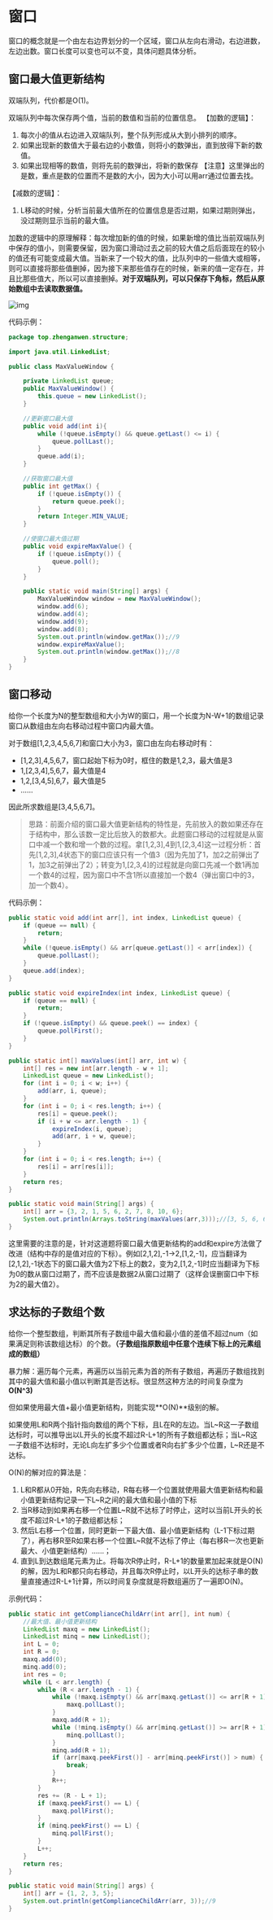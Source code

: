 # 窗口

窗口的概念就是一个由左右边界划分的一个区域，窗口从左向右滑动，右边进数，左边出数。窗口长度可以变也可以不变，具体问题具体分析。

## 窗口最大值更新结构

双端队列，代价都是O(1)。

双端队列中每次保存两个值，当前的数值和当前的位置信息。
【加数的逻辑】：

1. 每次小的值从右边进入双端队列，整个队列形成从大到小排列的顺序。
2. 如果出现新的数值大于最右边的小数值，则将小的数弹出，直到放得下新的数值。
3. 如果出现相等的数值，则将先前的数弹出，将新的数保存 【注意】这里弹出的是数，重点是数的位置而不是数的大小，因为大小可以用arr通过位置去找。

【减数的逻辑】：

1. L移动的时候，分析当前最大值所在的位置信息是否过期，如果过期则弹出，没过期则显示当前的最大值。

加数的逻辑中的原理解释：每次增加新的值的时候，如果新增的值比当前双端队列中保存的值小，则需要保留，因为窗口滑动过去之前的较大值之后后面现在的较小的值还有可能变成最大值。当新来了一个较大的值，比队列中的一些值大或相等，则可以直接将那些值删掉，因为接下来那些值存在的时候，新来的值一定存在，并且比那些值大，所以可以直接删掉。**对于双端队列，可以只保存下角标，然后从原始数组中去读取数据值。**

![img](https://pic4.zhimg.com/80/v2-32dd55d1b0941e95ae2b999d75f2831f_720w.png)

代码示例：

```java
package top.zhenganwen.structure;

import java.util.LinkedList;

public class MaxValueWindow {

    private LinkedList queue;
    public MaxValueWindow() {
        this.queue = new LinkedList();
    }

    //更新窗口最大值
    public void add(int i){
        while (!queue.isEmpty() && queue.getLast() <= i) {
            queue.pollLast();
        }
        queue.add(i);
    }

    //获取窗口最大值
    public int getMax() {
        if (!queue.isEmpty()) {
            return queue.peek();
        }
        return Integer.MIN_VALUE;
    }

    //使窗口最大值过期
    public void expireMaxValue() {
        if (!queue.isEmpty()) {
            queue.poll();
        }
    }

    public static void main(String[] args) {
        MaxValueWindow window = new MaxValueWindow();
        window.add(6);
        window.add(4);
        window.add(9);
        window.add(8);
        System.out.println(window.getMax());//9
        window.expireMaxValue();
        System.out.println(window.getMax());//8
    }
}
```

## 窗口移动

给你一个长度为N的整型数组和大小为W的窗口，用一个长度为N-W+1的数组记录窗口从数组由左向右移动过程中窗口内最大值。

对于数组[1,2,3,4,5,6,7]和窗口大小为3，窗口由左向右移动时有：

- [1,2,3],4,5,6,7，窗口起始下标为0时，框住的数是1,2,3，最大值是3
- 1,[2,3,4],5,6,7，最大值是4
- 1,2,[3,4,5],6,7，最大值是5
- ……

因此所求数组是[3,4,5,6,7]。

> 思路：前面介绍的窗口最大值更新结构的特性是，先前放入的数如果还存在于结构中，那么该数一定比后放入的数都大。此题窗口移动的过程就是从窗口中减一个数和增一个数的过程。拿[1,2,3],4到1,[2,3,4]这一过程分析：首先[1,2,3],4状态下的窗口应该只有一个值3（因为先加了1，加2之前弹出了1，加3之前弹出了2）；转变为1,[2,3,4]的过程就是向窗口先减一个数1再加一个数4的过程，因为窗口中不含1所以直接加一个数4（弹出窗口中的3，加一个数4）。

代码示例：

```java
public static void add(int arr[], int index, LinkedList queue) {
    if (queue == null) {
        return;
    }
    while (!queue.isEmpty() && arr[queue.getLast()] < arr[index]) {
        queue.pollLast();
    }
    queue.add(index);
}

public static void expireIndex(int index, LinkedList queue) {
    if (queue == null) {
        return;
    }
    if (!queue.isEmpty() && queue.peek() == index) {
        queue.pollFirst();
    }
}

public static int[] maxValues(int[] arr, int w) {
    int[] res = new int[arr.length - w + 1];
    LinkedList queue = new LinkedList();
    for (int i = 0; i < w; i++) {
        add(arr, i, queue);
    }
    for (int i = 0; i < res.length; i++) {
        res[i] = queue.peek();
        if (i + w <= arr.length - 1) {
            expireIndex(i, queue);
            add(arr, i + w, queue);
        }
    }
    for (int i = 0; i < res.length; i++) {
        res[i] = arr[res[i]];
    }
    return res;
}

public static void main(String[] args) {
    int[] arr = {3, 2, 1, 5, 6, 2, 7, 8, 10, 6};
    System.out.println(Arrays.toString(maxValues(arr,3)));//[3, 5, 6, 6, 7, 8, 10, 10]
}
```

这里需要的注意的是，针对这道题将窗口最大值更新结构的add和expire方法做了改进（结构中存的是值对应的下标）。例如[2,1,2],-1->2,[1,2,-1]，应当翻译为[2,1,2],-1状态下的窗口最大值为2下标上的数2，变为2,[1,2,-1]时应当翻译为下标为0的数从窗口过期了，而不应该是数据2从窗口过期了（这样会误删窗口中下标为2的最大值2）。

## 求达标的子数组个数

给你一个整型数组，判断其所有子数组中最大值和最小值的差值不超过num（如果满足则称该数组达标）的个数。**（子数组指原数组中任意个连续下标上的元素组成的数组）**

暴力解：遍历每个元素，再遍历以当前元素为首的所有子数组，再遍历子数组找到其中的最大值和最小值以判断其是否达标。很显然这种方法的时间复杂度为**O(N^3)**

但如果使用最大值+最小值更新结构，则能实现**O(N)**级别的解。

如果使用L和R两个指针指向数组的两个下标，且L在R的左边。当L~R这一子数组达标时，可以推导出以L开头的长度不超过R-L+1的所有子数组都达标；当L~R这一子数组不达标时，无论L向左扩多少个位置或者R向右扩多少个位置，L~R还是不达标。

O(N)的解对应的算法是：

1. L和R都从0开始，R先向右移动，R每右移一个位置就使用最大值更新结构和最小值更新结构记录一下L~R之间的最大值和最小值的下标
2. 当R移动到如果再右移一个位置L~R就不达标了时停止，这时以当前L开头的长度不超过R-L+1的子数组都达标；
3. 然后L右移一个位置，同时更新一下最大值、最小值更新结构（L-1下标过期了），再右移R至R如果右移一个位置L~R就不达标了停止（每右移R一次也更新最大、小值更新结构）……；
4. 直到L到达数组尾元素为止。将每次R停止时，R-L+1的数量累加起来就是O(N)的解，因为L和R都只向右移动，并且每次R停止时，以L开头的达标子串的数量直接通过R-L+1计算，所以时间复杂度就是将数组遍历了一遍即O(N)。

示例代码：

```java
public static int getComplianceChildArr(int arr[], int num) {
    //最大值、最小值更新结构
    LinkedList maxq = new LinkedList();
    LinkedList minq = new LinkedList();
    int L = 0;
    int R = 0;
    maxq.add(0);
    minq.add(0);
    int res = 0;
    while (L < arr.length) {
        while (R < arr.length - 1) {
            while (!maxq.isEmpty() && arr[maxq.getLast()] <= arr[R + 1]) {
                maxq.pollLast();
            }
            maxq.add(R + 1);
            while (!minq.isEmpty() && arr[minq.getLast()] >= arr[R + 1]) {
                minq.pollLast();
            }
            minq.add(R + 1);
            if (arr[maxq.peekFirst()] - arr[minq.peekFirst()] > num) {
                break;
            }
            R++;
        }
        res += (R - L + 1);
        if (maxq.peekFirst() == L) {
            maxq.pollFirst();
        }
        if (minq.peekFirst() == L) {
            minq.pollFirst();
        }
        L++;
    }
    return res;
}

public static void main(String[] args) {
    int[] arr = {1, 2, 3, 5};
    System.out.println(getComplianceChildArr(arr, 3));//9
}
```



## 















